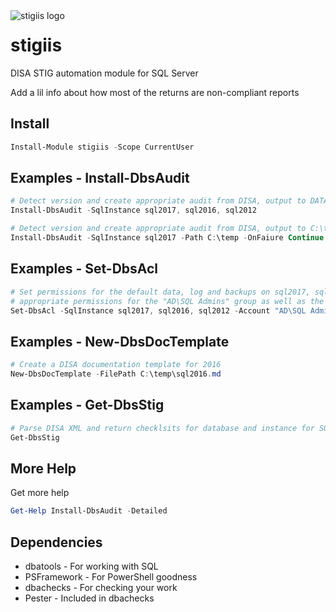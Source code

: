 <img align="left" src=https://user-images.githubusercontent.com/8278033/68308152-a886c180-00ac-11ea-880c-ef6ff99f5cd4.png alt="stigiis logo">

# stigiis
DISA STIG automation module for SQL Server

Add a lil info about how most of the returns are non-compliant reports

## Install

```powershell
Install-Module stigiis -Scope CurrentUser
```

## Examples - Install-DbsAudit

```powershell
# Detect version and create appropriate audit from DISA, output to DATA\Stig\, shutdown on failulre
Install-DbsAudit -SqlInstance sql2017, sql2016, sql2012

# Detect version and create appropriate audit from DISA, output to C:\temp, continue on failulre
Install-DbsAudit -SqlInstance sql2017 -Path C:\temp -OnFaiure Continue
```

## Examples - Set-DbsAcl

```powershell
# Set permissions for the default data, log and backups on sql2017, sql2016, sql2012 by adding
# appropriate permissions for the "AD\SQL Admins" group as well as the SQL Server service accounts.
Set-DbsAcl -SqlInstance sql2017, sql2016, sql2012 -Account "AD\SQL Admins"
```

## Examples - New-DbsDocTemplate

```powershell
# Create a DISA documentation template for 2016
New-DbsDocTemplate -FilePath C:\temp\sql2016.md
```

## Examples - Get-DbsStig

```powershell
# Parse DISA XML and return checklsits for database and instance for SQL Server 2014 and 2016
Get-DbsStig
```

## More Help

Get more help

```powershell
Get-Help Install-DbsAudit -Detailed
```
## Dependencies

- dbatools - For working with SQL
- PSFramework - For PowerShell goodness
- dbachecks - For checking your work
- Pester - Included in dbachecks

